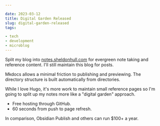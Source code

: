```yaml
---

date: 2023-03-12
title: Digital Garden Released
slug: digital-garden-released
tags:

- tech
- development
- microblog
---
```


Split my blog into [notes.sheldonhull.com](https://notes.sheldonhull.com) for evergreen note taking and reference content.
I'll still maintain this blog for posts.

Mkdocs allows a minimal friction to publishing and previewing.
The directory structure is built automatically from directories.

While I love Hugo, it's more work to maintain small reference pages so I'm going to split up my notes more like a "digital garden" approach.

- Free hosting through GitHub.
- 60 seconds from push to page refresh.

In comparison, Obsidian Publish and others can run $100+ a year.
